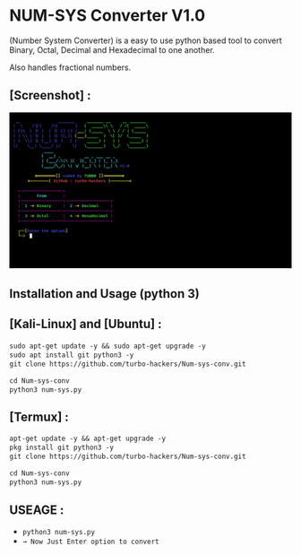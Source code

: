 # NUM-SYS Converter V1.0

(Number System Converter)
is a easy to use python based tool to convert Binary, Octal, Decimal and Hexadecimal to one another.  

Also handles fractional numbers.

## [Screenshot] :
![alt text](https://raw.githubusercontent.com/turbo-hackers/Num-sys-conv/main/core/screenshot_Num-sys-conv.png)
<h2>Installation and Usage (python 3)</h2>

## [Kali-Linux] and [Ubuntu] :

```
sudo apt-get update -y && sudo apt-get upgrade -y
sudo apt install git python3 -y
git clone https://github.com/turbo-hackers/Num-sys-conv.git
```
```
cd Num-sys-conv
python3 num-sys.py
```

## [Termux] :

```
apt-get update -y && apt-get upgrade -y
pkg install git python3 -y
git clone https://github.com/turbo-hackers/Num-sys-conv.git
```
```
cd Num-sys-conv
python3 num-sys.py
```

## USEAGE :
* `python3 num-sys.py`
* `→ Now Just Enter option to convert`

